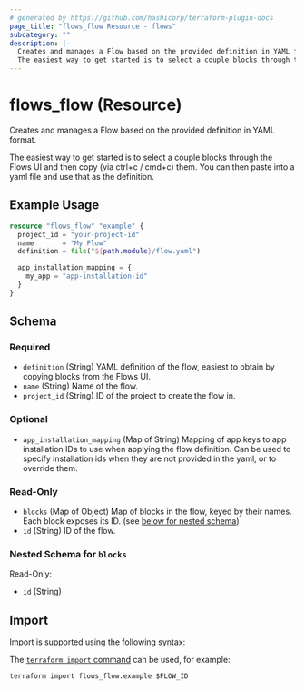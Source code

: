 ```yaml
---
# generated by https://github.com/hashicorp/terraform-plugin-docs
page_title: "flows_flow Resource - flows"
subcategory: ""
description: |-
  Creates and manages a Flow based on the provided definition in YAML format.
  The easiest way to get started is to select a couple blocks through the Flows UI and then copy (via ctrl+c / cmd+c) them. You can then paste into a yaml file and use that as the definition.
---
```


# flows_flow (Resource)

Creates and manages a Flow based on the provided definition in YAML format.

The easiest way to get started is to select a couple blocks through the Flows UI and then copy (via ctrl+c / cmd+c) them. You can then paste into a yaml file and use that as the definition.

## Example Usage

```terraform
resource "flows_flow" "example" {
  project_id = "your-project-id"
  name       = "My Flow"
  definition = file("${path.module}/flow.yaml")

  app_installation_mapping = {
    my_app = "app-installation-id"
  }
}
```

<!-- schema generated by tfplugindocs -->
## Schema

### Required

- `definition` (String) YAML definition of the flow, easiest to obtain by copying blocks from the Flows UI.
- `name` (String) Name of the flow.
- `project_id` (String) ID of the project to create the flow in.

### Optional

- `app_installation_mapping` (Map of String) Mapping of app keys to app installation IDs to use when applying the flow definition. Can be used to specify installation ids when they are not provided in the yaml, or to override them.

### Read-Only

- `blocks` (Map of Object) Map of blocks in the flow, keyed by their names. Each block exposes its ID. (see [below for nested schema](#nestedatt--blocks))
- `id` (String) ID of the flow.

<a id="nestedatt--blocks"></a>
### Nested Schema for `blocks`

Read-Only:

- `id` (String)

## Import

Import is supported using the following syntax:

The [`terraform import` command](https://developer.hashicorp.com/terraform/cli/commands/import) can be used, for example:

```shell
terraform import flows_flow.example $FLOW_ID
```

